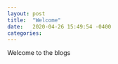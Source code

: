 ```yaml
---
layout: post
title:  "Welcome"
date:   2020-04-26 15:49:54 -0400
categories: 
---
```

Welcome to the blogs